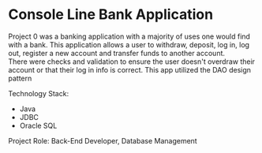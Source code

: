 # Console Line Bank Application

Project 0 was a banking application with a majority of uses one would find with a bank.
This application allows a user to withdraw, deposit, log in, log out, register a new account and transfer funds to another account.  
There were checks and validation to ensure the user doesn't overdraw their account or that their log in info is correct.
This app utilized the DAO design pattern

Technology Stack:
- Java
- JDBC
- Oracle SQL

Project Role: Back-End Developer, Database Management
